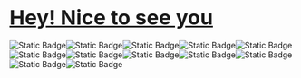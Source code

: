 <h1><span style="color: blue; font-size: 36px;"><a href='https://github.com/MadihaMassoudi'>Hey! Nice to see you</a></span></h1>
<div><img alt="Static Badge" src="https://img.shields.io/badge/JavaScript-blue"><img alt="Static Badge" src="https://img.shields.io/badge/TypeJS-yellow"><img alt="Static Badge" src="https://img.shields.io/badge/ReactJS-pink"><img alt="Static Badge" src="https://img.shields.io/badge/HTML-orange"><img alt="Static Badge" src="https://img.shields.io/badge/NodeJS-violet"><img alt="Static Badge" src="https://img.shields.io/badge/Bootstrap-purple"><img alt="Static Badge" src="https://img.shields.io/badge/CSS-grey"><img alt="Static Badge" src="https://img.shields.io/badge/Photoshop-violet"><img alt="Static Badge" src="https://img.shields.io/badge/Filmora-darkblue"><img alt="Static Badge" src="https://img.shields.io/badge/CapCut-cyan"><img alt="Static Badge" src="https://img.shields.io/badge/Adobe%20Premiere%20Pro-black"><img alt="Static Badge" src="https://img.shields.io/badge/Adobe%20Illustrator-darkpurple"></div>

